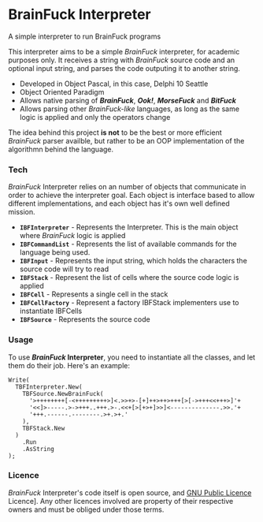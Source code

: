 # BrainFuck Interpreter
A simple interpreter to run BrainFuck programs

This interpreter aims to be a simple *BrainFuck* interpreter, for academic purposes only.
It receives a string with *BrainFuck* source code and an optional input string, and parses the code outputing it to another string.

  - Developed in Object Pascal, in this case, Delphi 10 Seattle
  - Object Oriented Paradigm
  - Allows native parsing of ***BrainFuck***, ***Ook!***, ***MorseFuck*** and ***BitFuck***
  - Allows parsing other *BrainFuck-like* languages, as long as the same logic is applied and only the operators change

The idea behind this project **is not** to be the best or more efficient *BrainFuck* parser availble, but rather to be an OOP implementation of the algorithmn behind the language.

### Tech

*BrainFuck* Interpreter relies on an number of objects that communicate in order to achieve the interpreter goal. Each object is interface based to allow different implementations, and each object has it's own well defined mission.

* **`IBFInterpreter`** - Represents the Interpreter. This is the main object where *BrainFuck* logic is applied
* **`IBFCommandList`** - Represents the list of available commands for the language being used. 
* **`IBFInput`** - Represents the input string, which holds the characters the source code will try to read
* **`IBFStack`** - Represent the list of cells where the source code logic is applied
* **`IBFCell`** - Represents a single cell in the stack
* **`IBFCellFactory`** - Represent a factory IBFStack implementers use to instantiate IBFCells
* **`IBFSource`** - Represents the source code


### Usage

To use ***BrainFuck* Interpreter**, you need to instantiate all the classes, and let them do their job. Here's an example:

```
Write(
  TBFInterpreter.New(
    TBFSource.NewBrainFuck(
      '>++++++++[-<+++++++++>]<.>>+>-[+]++>++>+++[>[->+++<<+++>]'+
      '<<]>-----.>->+++..+++.>-.<<+[>[+>+]>>]<--------------.>>.'+
      '+++.------.--------.>+.>+.'
    ),
    TBFStack.New
  )
    .Run
    .AsString
);
```


### Licence

*BrainFuck* Interpreter's code itself is open source, and [GNU Public Licence](https://www.gnu.org/licenses/gpl-3.0.en.html "GNU Public Licence") Licence]. Any other licences involved are property of their respective owners and must be obliged under those terms.
